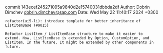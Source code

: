 commit 143ecef245271095a9840d2e15740031dbbda2df
Author: Dobrin Dimchev <dobrin.dimchev@sap.com>
Date:   Wed May 22 11:40:17 2024 +0300

    refactor(ui5-li): introduce template for better inheritance of ListItemBase (#9015)
    
    Refactor ListItem / ListItemBase structure to make it easier to extend. Now, ListItemBase is extended by Option, CustomOption, and ListItem. In the future. It might be extended by other components in future.
